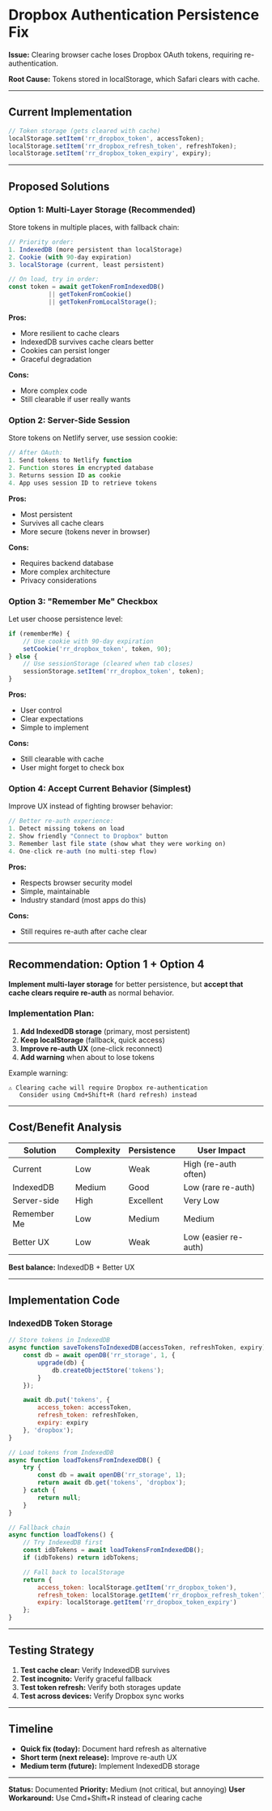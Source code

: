 # Dropbox Authentication Persistence Fix

**Issue:** Clearing browser cache loses Dropbox OAuth tokens, requiring re-authentication.

**Root Cause:** Tokens stored in localStorage, which Safari clears with cache.

---

## Current Implementation

```javascript
// Token storage (gets cleared with cache)
localStorage.setItem('rr_dropbox_token', accessToken);
localStorage.setItem('rr_dropbox_refresh_token', refreshToken);
localStorage.setItem('rr_dropbox_token_expiry', expiry);
```

---

## Proposed Solutions

### Option 1: Multi-Layer Storage (Recommended)

Store tokens in multiple places, with fallback chain:

```javascript
// Priority order:
1. IndexedDB (more persistent than localStorage)
2. Cookie (with 90-day expiration)
3. localStorage (current, least persistent)

// On load, try in order:
const token = await getTokenFromIndexedDB()
           || getTokenFromCookie()
           || getTokenFromLocalStorage();
```

**Pros:**
- More resilient to cache clears
- IndexedDB survives cache clears better
- Cookies can persist longer
- Graceful degradation

**Cons:**
- More complex code
- Still clearable if user really wants

### Option 2: Server-Side Session

Store tokens on Netlify server, use session cookie:

```javascript
// After OAuth:
1. Send tokens to Netlify function
2. Function stores in encrypted database
3. Returns session ID as cookie
4. App uses session ID to retrieve tokens
```

**Pros:**
- Most persistent
- Survives all cache clears
- More secure (tokens never in browser)

**Cons:**
- Requires backend database
- More complex architecture
- Privacy considerations

### Option 3: "Remember Me" Checkbox

Let user choose persistence level:

```javascript
if (rememberMe) {
    // Use cookie with 90-day expiration
    setCookie('rr_dropbox_token', token, 90);
} else {
    // Use sessionStorage (cleared when tab closes)
    sessionStorage.setItem('rr_dropbox_token', token);
}
```

**Pros:**
- User control
- Clear expectations
- Simple to implement

**Cons:**
- Still clearable with cache
- User might forget to check box

### Option 4: Accept Current Behavior (Simplest)

Improve UX instead of fighting browser behavior:

```javascript
// Better re-auth experience:
1. Detect missing tokens on load
2. Show friendly "Connect to Dropbox" button
3. Remember last file state (show what they were working on)
4. One-click re-auth (no multi-step flow)
```

**Pros:**
- Respects browser security model
- Simple, maintainable
- Industry standard (most apps do this)

**Cons:**
- Still requires re-auth after cache clear

---

## Recommendation: Option 1 + Option 4

**Implement multi-layer storage** for better persistence, but **accept that cache clears require re-auth** as normal behavior.

### Implementation Plan:

1. **Add IndexedDB storage** (primary, most persistent)
2. **Keep localStorage** (fallback, quick access)
3. **Improve re-auth UX** (one-click reconnect)
4. **Add warning** when about to lose tokens

Example warning:
```
⚠️ Clearing cache will require Dropbox re-authentication
   Consider using Cmd+Shift+R (hard refresh) instead
```

---

## Cost/Benefit Analysis

| Solution | Complexity | Persistence | User Impact |
|----------|-----------|-------------|-------------|
| Current | Low | Weak | High (re-auth often) |
| IndexedDB | Medium | Good | Low (rare re-auth) |
| Server-side | High | Excellent | Very Low |
| Remember Me | Low | Medium | Medium |
| Better UX | Low | Weak | Low (easier re-auth) |

**Best balance:** IndexedDB + Better UX

---

## Implementation Code

### IndexedDB Token Storage

```javascript
// Store tokens in IndexedDB
async function saveTokensToIndexedDB(accessToken, refreshToken, expiry) {
    const db = await openDB('rr_storage', 1, {
        upgrade(db) {
            db.createObjectStore('tokens');
        }
    });

    await db.put('tokens', {
        access_token: accessToken,
        refresh_token: refreshToken,
        expiry: expiry
    }, 'dropbox');
}

// Load tokens from IndexedDB
async function loadTokensFromIndexedDB() {
    try {
        const db = await openDB('rr_storage', 1);
        return await db.get('tokens', 'dropbox');
    } catch {
        return null;
    }
}

// Fallback chain
async function loadTokens() {
    // Try IndexedDB first
    const idbTokens = await loadTokensFromIndexedDB();
    if (idbTokens) return idbTokens;

    // Fall back to localStorage
    return {
        access_token: localStorage.getItem('rr_dropbox_token'),
        refresh_token: localStorage.getItem('rr_dropbox_refresh_token'),
        expiry: localStorage.getItem('rr_dropbox_token_expiry')
    };
}
```

---

## Testing Strategy

1. **Test cache clear:** Verify IndexedDB survives
2. **Test incognito:** Verify graceful fallback
3. **Test token refresh:** Verify both storages update
4. **Test across devices:** Verify Dropbox sync works

---

## Timeline

- **Quick fix (today):** Document hard refresh as alternative
- **Short term (next release):** Improve re-auth UX
- **Medium term (future):** Implement IndexedDB storage

---

**Status:** Documented
**Priority:** Medium (not critical, but annoying)
**User Workaround:** Use Cmd+Shift+R instead of clearing cache
